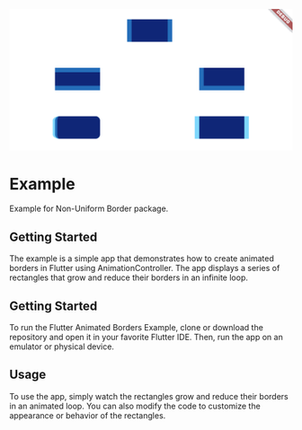 ![Image for Example](../assets/Example.gif)

# Example
Example for Non-Uniform Border package.

## Getting Started

The example is a simple app that demonstrates how to create animated borders in Flutter using AnimationController. The app displays a series of rectangles that grow and reduce their borders in an infinite loop.

## Getting Started
To run the Flutter Animated Borders Example, clone or download the repository and open it in your favorite Flutter IDE. Then, run the app on an emulator or physical device.

## Usage
To use the app, simply watch the rectangles grow and reduce their borders in an animated loop. You can also modify the code to customize the appearance or behavior of the rectangles.